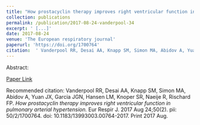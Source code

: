 ```yaml
--- 
title: "How prostacyclin therapy improves right ventricular function in pulmonary arterial hypertension." 
collection: publications 
permalink: /publication/2017-08-24-vanderpool-34 
excerpt: ' [...]' 
date: 2017-08-24 
venue: 'The European respiratory journal' 
paperurl: 'https://doi.org/1700764' 
citation:  ' Vanderpool RR, Desai AA, Knapp SM, Simon MA, Abidov A, Yuan JX, Garcia JGN, Hansen LM, Knoper SR, Naeije R, Rischard FP. <i>How prostacyclin therapy improves right ventricular function in pulmonary arterial hypertension.</i> Eur Respir J. 2017 Aug 24;50(2). pii: 50/2/1700764. doi: 10.1183/13993003.00764-2017. Print 2017 Aug.' 
--- 
```

Abstract:    
 
[Paper Link](https://doi.org/1700764) 
 
Recommended citation:  Vanderpool RR, Desai AA, Knapp SM, Simon MA, Abidov A, Yuan JX, Garcia JGN, Hansen LM, Knoper SR, Naeije R, Rischard FP. <i>How prostacyclin therapy improves right ventricular function in pulmonary arterial hypertension.</i> Eur Respir J. 2017 Aug 24;50(2). pii: 50/2/1700764. doi: 10.1183/13993003.00764-2017. Print 2017 Aug. 
